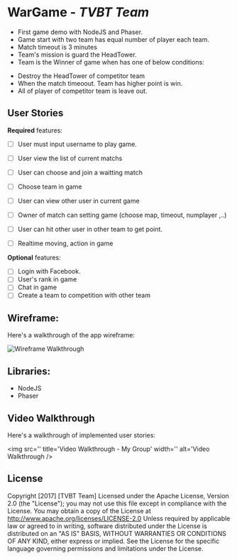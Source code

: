 # WarGame - *TVBT Team*
 - First game demo with NodeJS and Phaser.
 - Game start with two team has equal number of player each team.
 - Match timeout is 3 minutes
 - Team's mission is guard the HeadTower.
 - Team is the Winner of game when has one of below conditions:
  + Destroy the HeadTower of competitor team
  + When the match timeoout. Team has higher point is win.
  + All of player of competitor team is leave out.

## User Stories
**Required** features:
- [ ] User must input username to play game.
- [ ] User view the list of current matchs
- [ ] User can choose and join a waitting match
- [ ] Choose team in game
- [ ] User can view other user in current game
- [ ] Owner of match can setting game (choose map, timeout, numplayer ,..)
- [ ] User can hit other user in other team to get point.
- [ ] Realtime moving, action in game


**Optional** features:

- [ ] Login with Facebook.
- [ ] User's rank in game
- [ ] Chat in game
- [ ] Create a team to competition with other team

## Wireframe:

Here's a walkthrough of the app wireframe:

<img src='' title='Wireframe Walkthrough' width='' alt='Wireframe Walkthrough' />


## Libraries:
- NodeJS
- Phaser


## Video Walkthrough

Here's a walkthrough of implemented user stories:

<img src='' title='Video Walkthrough - My Group' width='' alt='Video Walkthrough />


## License
Copyright [2017] [TVBT Team]
Licensed under the Apache License, Version 2.0 (the "License");
you may not use this file except in compliance with the License.
You may obtain a copy of the License at
http://www.apache.org/licenses/LICENSE-2.0
Unless required by applicable law or agreed to in writing, software
distributed under the License is distributed on an "AS IS" BASIS,
WITHOUT WARRANTIES OR CONDITIONS OF ANY KIND, either express or implied.
See the License for the specific language governing permissions and
limitations under the License.
